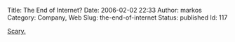 Title: The End of Internet?
Date: 2006-02-02 22:33
Author: markos
Category: Company, Web
Slug: the-end-of-internet
Status: published
Id: 117

<div>
 <p>
  <a href="http://www.thenation.com/doc/20060213/chester">
   Scary.
  </a>
 </p>
</div>
